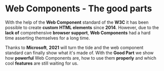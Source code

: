 # Web Components - The good parts

With the help of the **Web Component** standard of the **W3C** it has been possible to create **custom HTML elements** since **2014**. However, due to the **lack of** comprehensive **browser support**, **Web Components** had a hard time asserting themselves for a long time.

Thanks to **Microsoft**, **2021** will turn the tide and the web component standard can finally show what it's made of. With the **Good Part** we show how **powerful** Web Components are, how to use them **properly** and which cool **features** are still waiting for us.
